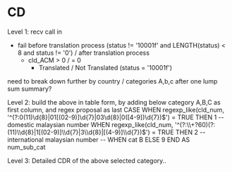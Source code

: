 # CD
Level 1:
recv call in	
- fail before translation process (status != '10001f' and LENGTH(status) < 8 and status != '0') 
	/ after translation process 
	- cld_ACM > 0 / = 0 
		- Translated / Not Translated (status = '10001f')


need to break down further by country / categories A,b,c after one lump sum summary?

 Level 2:
build the above in table form, by adding below category A,B,C as first column, and regex proposal as last
	CASE 
		WHEN regexp_like(cld_num, '^(?:0(11)\\d{8}|01[(02-9)]\\d{7}|03\\d{8}|0([4-9])\\d{7})$') = TRUE THEN 1 -- domestic malaysian number 
		WHEN regexp_like(cld_num, '^(?:\\+?60)(?:(11)\\d{8}|1[(02-9)]\\d{7}|3\\d{8}|[(4-9)]\\d{7})$') = TRUE THEN 2 -- international malaysian number 
		-- WHEN cat B 
		ELSE 9 
	END AS num_sub_cat



 Level 3:
Detailed CDR of the above selected category..
